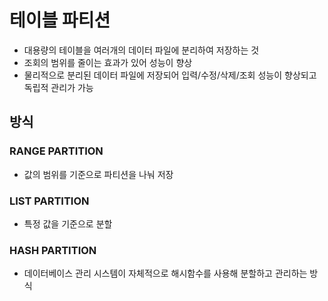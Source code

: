 # 테이블 파티션

- 대용량의 테이블을 여러개의 데이터 파일에 분리하여 저장하는 것
- 조회의 범위를 줄이는 효과가 있어 성능이 향상
- 물리적으로 분리된 데이터 파일에 저장되어 입력/수정/삭제/조회 성능이 향상되고 독립적 관리가 가능



## 방식

### RANGE PARTITION

- 값의 범위를 기준으로 파티션을 나눠 저장

### LIST PARTITION

- 특정 값을 기준으로 분할

### HASH PARTITION

- 데이터베이스 관리 시스템이 자체적으로 해시함수를 사용해 분할하고 관리하는 방식